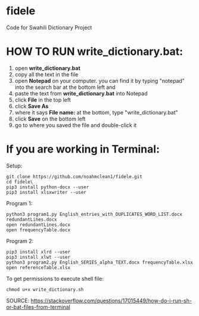 # fidele
Code for Swahili Dictionary Project

# HOW TO RUN **write_dictionary.bat**:
1. open **write_dictionary.bat**
2. copy all the text in the file
3. open **Notepad** on your computer. you can find it by typing "notepad" into the search bar at the bottom left and 
4. paste the text from **write_dictionary.bat** into Notepad
5. click **File** in the top left
6. click **Save As**
7. where it says **File name:** at the bottom, type "write_dictionary.bat"
8. click **Save** on the bottom left
9. go to where you saved the file and double-click it

# If you are working in Terminal:
Setup:
```
git clone https://github.com/noahmclean1/fidele.git
cd fidele\
pip3 install python-docx --user
pip3 install xlsxwriter --user
```

Program 1:
```
python3 program1.py English_entries_with_DUPLICATES_WORD_LIST.docx redundantLines.docx
open redundantLines.docx
open frequencyTable.docx
```

Program 2:
```
pip3 install xlrd --user
pip3 install xlwt --user
python3 program2.py English_SERIES_alpha_TEXT.docx frequencyTable.xlsx
open referenceTable.xlsx
```

To get permissions to execute shell file:
```
chmod u+x write_dictionary.sh
```
SOURCE: https://stackoverflow.com/questions/17015449/how-do-i-run-sh-or-bat-files-from-terminal
